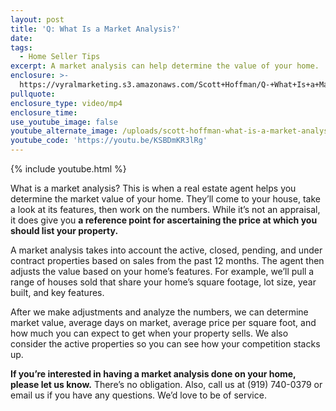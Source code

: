 ```yaml
---
layout: post
title: 'Q: What Is a Market Analysis?'
date:
tags:
  - Home Seller Tips
excerpt: A market analysis can help determine the value of your home.
enclosure: >-
  https://vyralmarketing.s3.amazonaws.com/Scott+Hoffman/Q-+What+Is+a+Market+Analysis_.mp4
pullquote:
enclosure_type: video/mp4
enclosure_time:
use_youtube_image: false
youtube_alternate_image: /uploads/scott-hoffman-what-is-a-market-analysis-yt.jpg
youtube_code: 'https://youtu.be/KSBDmKR3lRg'
---
```


{% include youtube.html %}

What is a market analysis? This is when a real estate agent helps you determine the market value of your home. They’ll come to your house, take a look at its features, then work on the numbers. While it’s not an appraisal, it does give you **a reference point for ascertaining the price at which you should list your property.&nbsp;**

A market analysis takes into account the active, closed, pending, and under contract properties based on sales from the past 12 months. The agent then adjusts the value based on your home’s features. For example, we’ll pull a range of houses sold that share your home’s square footage, lot size, year built, and key features.&nbsp;

After we make adjustments and analyze the numbers, we can determine market value, average days on market, average price per square foot, and how much you can expect to get when your property sells. We also consider the active properties so you can see how your competition stacks up.

**If you’re interested in having a market analysis done on your home, please let us know.** There’s no obligation. Also, call us at (919) 740-0379 or email us if you have any questions. We’d love to be of service.